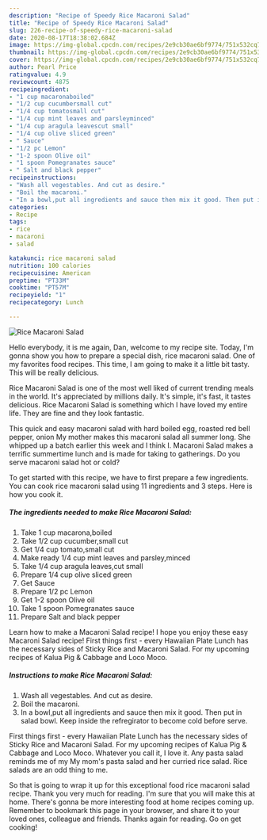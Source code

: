 ```yaml
---
description: "Recipe of Speedy Rice Macaroni Salad"
title: "Recipe of Speedy Rice Macaroni Salad"
slug: 226-recipe-of-speedy-rice-macaroni-salad
date: 2020-08-17T18:38:02.684Z
image: https://img-global.cpcdn.com/recipes/2e9cb30ae6bf9774/751x532cq70/rice-macaroni-salad-recipe-main-photo.jpg
thumbnail: https://img-global.cpcdn.com/recipes/2e9cb30ae6bf9774/751x532cq70/rice-macaroni-salad-recipe-main-photo.jpg
cover: https://img-global.cpcdn.com/recipes/2e9cb30ae6bf9774/751x532cq70/rice-macaroni-salad-recipe-main-photo.jpg
author: Pearl Price
ratingvalue: 4.9
reviewcount: 4875
recipeingredient:
- "1 cup macaronaboiled"
- "1/2 cup cucumbersmall cut"
- "1/4 cup tomatosmall cut"
- "1/4 cup mint leaves and parsleyminced"
- "1/4 cup aragula leavescut small"
- "1/4 cup olive sliced green"
- " Sauce"
- "1/2 pc Lemon"
- "1-2 spoon Olive oil"
- "1 spoon Pomegranates sauce"
- " Salt and black pepper"
recipeinstructions:
- "Wash all vegestables. And cut as desire."
- "Boil the macaroni."
- "In a bowl,put all ingredients and sauce then mix it good. Then put in salad bowl. Keep inside the refregirator to become cold before serve."
categories:
- Recipe
tags:
- rice
- macaroni
- salad

katakunci: rice macaroni salad 
nutrition: 100 calories
recipecuisine: American
preptime: "PT33M"
cooktime: "PT57M"
recipeyield: "1"
recipecategory: Lunch

---
```



![Rice Macaroni Salad](https://img-global.cpcdn.com/recipes/2e9cb30ae6bf9774/751x532cq70/rice-macaroni-salad-recipe-main-photo.jpg)

Hello everybody, it is me again, Dan, welcome to my recipe site. Today, I'm gonna show you how to prepare a special dish, rice macaroni salad. One of my favorites food recipes. This time, I am going to make it a little bit tasty. This will be really delicious.

Rice Macaroni Salad is one of the most well liked of current trending meals in the world. It's appreciated by millions daily. It's simple, it's fast, it tastes delicious. Rice Macaroni Salad is something which I have loved my entire life. They are fine and they look fantastic.

This quick and easy macaroni salad with hard boiled egg, roasted red bell pepper, onion My mother makes this macaroni salad all summer long. She whipped up a batch earlier this week and I think I. Macaroni Salad makes a terrific summertime lunch and is made for taking to gatherings. Do you serve macaroni salad hot or cold?


To get started with this recipe, we have to first prepare a few ingredients. You can cook rice macaroni salad using 11 ingredients and 3 steps. Here is how you cook it.

<!--inarticleads1-->

##### The ingredients needed to make Rice Macaroni Salad:

1. Take 1 cup macarona,boiled
1. Take 1/2 cup cucumber,small cut
1. Get 1/4 cup tomato,small cut
1. Make ready 1/4 cup mint leaves and parsley,minced
1. Take 1/4 cup aragula leaves,cut small
1. Prepare 1/4 cup olive sliced green
1. Get  Sauce
1. Prepare 1/2 pc Lemon
1. Get 1-2 spoon Olive oil
1. Take 1 spoon Pomegranates sauce
1. Prepare  Salt and black pepper


Learn how to make a Macaroni Salad recipe! I hope you enjoy these easy Macaroni Salad recipe! First things first - every Hawaiian Plate Lunch has the necessary sides of Sticky Rice and Macaroni Salad. For my upcoming recipes of Kalua Pig &amp; Cabbage and Loco Moco. 

<!--inarticleads2-->

##### Instructions to make Rice Macaroni Salad:

1. Wash all vegestables. And cut as desire.
1. Boil the macaroni.
1. In a bowl,put all ingredients and sauce then mix it good. Then put in salad bowl. Keep inside the refregirator to become cold before serve.


First things first - every Hawaiian Plate Lunch has the necessary sides of Sticky Rice and Macaroni Salad. For my upcoming recipes of Kalua Pig &amp; Cabbage and Loco Moco. Whatever you call it, I love it. Any pasta salad reminds me of my My mom&#39;s pasta salad and her curried rice salad. Rice salads are an odd thing to me. 

So that is going to wrap it up for this exceptional food rice macaroni salad recipe. Thank you very much for reading. I'm sure that you will make this at home. There's gonna be more interesting food at home recipes coming up. Remember to bookmark this page in your browser, and share it to your loved ones, colleague and friends. Thanks again for reading. Go on get cooking!

